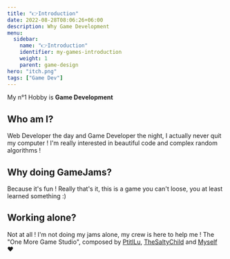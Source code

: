 ```yaml
---
title: "👉Introduction"
date: 2022-08-28T08:06:26+06:00
description: Why Game Development
menu:
  sidebar:
    name: "👉Introduction"
    identifier: my-games-introduction
    weight: 1
    parent: game-design
hero: "itch.png"
tags: ["Game Dev"]
---
```

My n°1 Hobby is **Game Development**

## Who am I?

Web Developer the day and Game Developer the night, I actually never quit my computer ! I'm really interested in beautiful code and complex random algorithms !

## Why doing GameJams?

Because it's fun ! Really that's it, this is a game you can't loose, you at least learned something :)

## Working alone?

Not at all ! I'm not doing my jams alone, my crew is here to help me ! The "One More Game Studio", composed by [PtitlLu](https://ptitllu.itch.io/), [TheSaltyChild](https://itch.io/profile/thesaltychild) and [Myself](https://jacetheblu.itch.io/) ❤️
